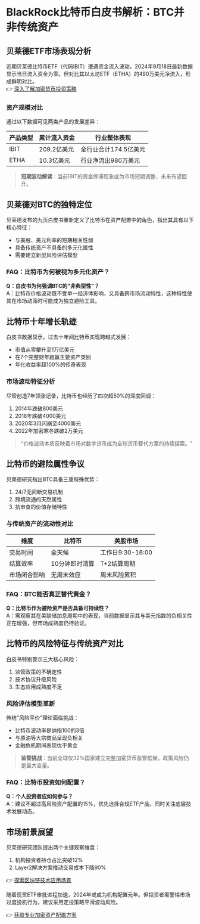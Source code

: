 # BlackRock比特币白皮书解析：BTC并非传统资产

## 贝莱德ETF市场表现分析  
近期贝莱德比特币ETF（代码IBIT）遭遇资金流入波动，2024年9月18日最新数据显示当日流入资金为零。但对比其以太坊ETF（ETHA）的490万美元净流入，形成鲜明对比。  
👉 [深入了解加密货币投资策略](https://bit.ly/okx_welcome)  

### 资产规模对比  
通过以下数据可见两类产品的发展差异：  

| 产品类型   | 累计流入资金 | 行业整体表现         |
|------------|--------------|----------------------|
| IBIT       | 209.2亿美元  | 全行业合计174.5亿美元|
| ETHA       | 10.3亿美元   | 行业净流出980万美元  |

> **短期波动解读**：当前IBIT的资金停滞现象或为市场短期调整，未来有望回升。

## 贝莱德对BTC的独特定位  
贝莱德发布的九页白皮书重新定义了比特币在资产配置中的角色，指出其具有以下核心特征：  
- 与美股、美元利率的短期相关性弱  
- 具备传统资产不具备的多元化属性  
- 需要建立新型风险评估模型  

### FAQ：比特币为何被视为多元化资产？  
**Q：白皮书为何强调BTC的"非典型性"？**  
A：比特币价格波动既不受单一经济体影响，又具备跨市场流动特性，这种特性使其在市场动荡时可能成为独立避险工具。

## 比特币十年增长轨迹  
白皮书数据显示，过去十年间比特币实现跨越式发展：  
- 市值从零攀升至1万亿美元  
- 在7个完整财年跑赢主要资产类别  
- 年化收益率超100%的传奇表现  

### 市场波动特征分析  
尽管创造7年领涨记录，比特币也经历了四次超50%的深度回调：  
1. 2014年跌破800美元  
2. 2018年跌破4000美元  
3. 2020年3月闪崩至4000美元  
4. 2022年加密寒冬跌破2万美元  

> "价格波动本质反映着市场对数字货币成为全球货币替代方案的持续探索。"

## 比特币的避险属性争议  
贝莱德研究指出BTC具备三重特殊优势：  
1. 24/7无间断交易机制  
2. 跨境流通的天然属性  
3. 抗审查的价值存储特性  

### 与传统资产的流动性对比  
| 维度         | 比特币               | 美股市场             |
|--------------|----------------------|----------------------|
| 交易时间     | 全天候               | 工作日9:30-16:00     |
| 结算效率     | 10分钟即时清算       | T+2结算周期          |
| 市场闭合影响 | 无周末效应           | 周末风险累积         |

### FAQ：BTC能否真正替代黄金？  
**Q：比特币作为避险资产是否具备可持续性？**  
A：需观察其在美联储加息周期中的表现，当前数据显示其与美元指数的负相关性正在增强，但市场成熟度仍待验证。

## 比特币的风险特征与传统资产对比  
白皮书特别警示三大核心风险：  
1. 监管政策的不确定性  
2. 技术协议升级风险  
3. 生态应用成熟度不足  

### 风险评估模型革新  
传统"风险平价"理论面临挑战：  
- 比特币波动率是纳指100的3倍  
- 与原油等大宗商品呈现负相关  
- 金融危机期间表现优于黄金  

> **监管挑战**：当前全球仅32%国家建立完整加密货币监管框架，政策风险仍是最大变量。

### FAQ：比特币投资如何配置？  
**Q：个人投资者应如何参与？**  
A：建议不超过高风险资产配置的15%，优先选择合规ETF产品，同时关注底层技术发展动态。

## 市场前景展望  
贝莱德研究团队提出两个关键观察维度：  
1. 机构投资者持仓占比突破12%  
2. Layer2解决方案推动交易成本下降90%  

👉 [探索区块链技术应用场景](https://bit.ly/okx_welcome)  

随着现货ETF审批进程加速，2024年或成为机构配置元年。但投资者需警惕市场过度投机行为，建议采用定投策略平滑波动风险。  

👉 [获取专业加密资产配置方案](https://bit.ly/okx_welcome)